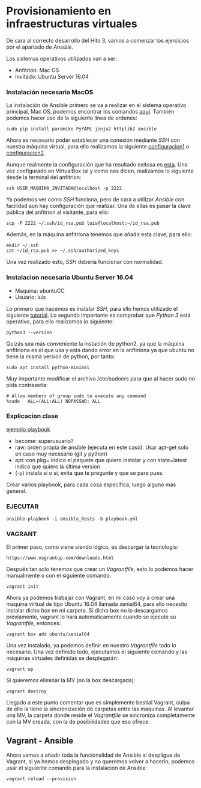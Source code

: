 # Provisionamiento en infraestructuras virtuales

De cara al correcto desarrollo del Hito 3, vamos a comenzar los ejercicios por el apartado de *Ansible*.

Los sistemas operativos utilizados van a ser:
- Anfitrión: Mac OS
- Invitado: Ubuntu Server 16.04 

### Instalación necesaria MacOS

La instalación de Ansible primero se va a realizar en el sistema operativo principal, Mac OS, podemos encontrar los comandos 
[aquí](https://docs.ansible.com/ansible/2.5/installation_guide/intro_installation.html#latest-releases-via-pip). También podemos hacer uso de la siguiente línea de ordenes:
~~~
sudo pip install paramiko PyYAML jinja2 httplib2 ansible
~~~

Ahora es necesario poder establecer una conexión mediante *SSH* con nuestra máquina virtual, para ello realizamos la siguiente [configuracion1](https://jorgepuente.es/sistemas/acceder-una-maquina-virtual-virtualbox-traves-nat/) o [configuracion2](http://www.felip.info/linux/configurar-ssh-entre-huespedes-virtualbox-y-anfitrion-en-linux/).

Aunque realmente la configuración que ha resultado exitosa es [esta](https://unix.stackexchange.com/questions/231138/ssh-into-virtualbox-on-mac). Una vez configurado en VirtualBox tal y como nos dicen, realizamos lo siguiente desde la terminal del anfitrion:
~~~
ssh USER_MAQUINA_INVITADA@localhost -p 2222
~~~

Ya podemos ver como *SSH* funciona, pero de cara a utilizar *Ansible* con facilidad aun hay configuración que realizar. Una de ellas es pasar la clave pública del anfitrion al visitante, para ello:
~~~
scp -P 2222 ~/.ssh/id_rsa.pub luis@localhost:~/id_rsa.pub
~~~
Además, en la máquina anfitriona tenemos que añadir esta clave, para ello:
~~~
mkdir ~/.ssh
cat ~/id_rsa.pub >> ~/.ssh/authorized_keys
~~~

Una vez realizado esto, *SSH* debería funcionar con normalidad.


### Instalacion necesaria Ubuntu Server 16.04

- Maquina: ubuntuCC
- Usuario: luis

Lo primero que hacemos es instalar *SSH*, para ello hemos utilizado el siguiente [tutorial](http://linux-sys-adm.com/ubuntu-16.04-lts-how-to-install-and-configure-ssh/).
Lo segundo importante es comprobar que *Python 3* está operativo, para ello realizamos lo siguiente:
~~~
python3 --version
~~~

Quizás sea más conveniente la instación de python2, ya que la máquina anfitriona es el que usa y esta dando error en la anfitriona ya que ubuntu no tiene la misma version de python, por tanto:
~~~
sudo apt install python-minimal
~~~

Muy importante modificar el archivo /etc/sudoers para que al hacer sudo no pida contraseña:
~~~
# Allow members of group sudo to execute any command
%sudo	ALL=(ALL:ALL) NOPASSWD: ALL
~~~

### Explicacion clase

[ejemplo playbook](https://github.com/JJ/platzi-docker-vm/blob/master/provision/playbook.yml)

 - become: superusuario?
 - raw: orden propia de ansible (ejecuta en este caso). Usar apt-get solo en caso muy necesario (git y python)
 - apt: con pkg= indico el paquete que quiero instalar y con state=latest indico que quiero la última version
 - (-y) instala si o si, evita que te pregunte y que se pare pues.

 Crear varios playbook, para cada cosa específica, luego alguno más general.

 ### EJECUTAR

~~~
ansible-playbook -i ansible_hosts -b playbook.yml
~~~

### VAGRANT

El primer paso, como viene siendo lógico, es descargar la tecnología:
~~~
https://www.vagrantup.com/downloads.html
~~~

Después tan solo tenemos que crear un *Vagrantfile*, esto lo podemos hacer manualmente o con el siguiente comando:
~~~
vagrant init
~~~

Ahora ya podemos trabajar con Vagrant, en mi caso voy a crear una maquina virtual de tipo Ubuntu 16.04 llamada xenial64, para ello necesito instalar dicho *box* en mi carpeta. Si dicho box no lo descargamos previamente, vagrant lo hará automaticamente cuando se ejecute su *Vagrantfile*, entonces:
~~~
vagrant box add ubuntu/xenial64
~~~
 
Una vez instalado, ya podemos definir en nuestro *Vagrantfile* todo lo necesario. Una vez definido todo, ejecutamos el siguiente comando y las máquinas virtuales definidas se desplegarán:
~~~
vagrant up
~~~
Si quieremos eliminar la MV (no la box descargada):
~~~
vagrant destroy
~~~

Llegado a este punto comentar que es simplemente bestial Vagrant, culpa de ello la tiene la sincronización de carpetas entre las maquinas. Al levantar una MV, la carpeta donde reside el *Vagrantfile* se sincroniza completamente con la MV creada, con la de posibilidades que eso ofrece.

## Vagrant - Ansible

Ahora vamos a añadir toda la funcionalidad de Ansible al despligue de Vagrant, si ya hemos desplegado y no queremos volver a hacerlo, podemos usar el siguiente comando para la instalación de Ansible:
~~~
vagrant reload --provision
~~~

